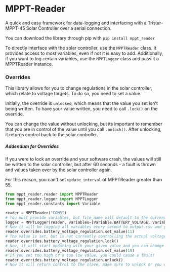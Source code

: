 # MPPT-Reader

A quick and easy framework for data-logging and interfacing with a Tristar-MPPT-45 Solar Controller over a serial connection.

You can download the library through pip with `pip install mppt_reader`

To directly interface with the solar controller, use the `MPPTReader` class. It provides access to *most* variables, even if not it is easy to add.
Additionally, if you want to log certain variables, use the `MPPTLogger` class and pass it a MPPTReader instance.

### Overrides
This library allows for you to change regulations in the solar controller, which relate to voltage targets. To do so, you need to set a value.

Initially, the override is `unlocked`, which means that the value you set isn't being written. To have your value written, you need to call `.lock()` on the override.

You can change the value without unlocking, but its important to remember that you are in control of the value until you call `.unlock()`. After unlocking, it returns control back to the solar controller.

##### Addendum for Overrides
If you were to lock an override and your software crash, the values will still be written to the solar controller, but after 60 seconds - a fault is thrown and values taken over by the solar controller again.

For this reason, you can't set `update_interval` of MPPTReader greater than 55.

```py
from mppt_reader.reader import MPPTReader
from mppt_reader.logger import MPPTLogger
from mppt_reader.constants import Variable

reader = MPPTReader("COM3")
# You must provide variables, but file_name will default to the current date and time. Update interval is normally 1 second.
logger = MPPTLogger(reader, variables=[Variable.BATTERY_VOLTAGE, Variable.ARRAY_VOLTAGE], file_name="output", update_interval=2)
# Now it will be logging all variables every second to output.csv and you can still mess with the MPTTReader
reader.overrides.battery_voltage_regulation.set_value(11)
# The value is set, but is not currently controlling the actual voltage regulation.
reader.overrides.battery_voltage_regulation.lock() 
# Now, it will start updating with your given value and you can change it.
reader.overrides.battery_voltage_regulation.set_value(10) 
# If you set too high or a too low value, you could cause a fault!
reader.overrides.battery_voltage_regulation.unlock()
# Now it will return control to the slave, make sure to unlock or you will just keep the same value forever.
```
